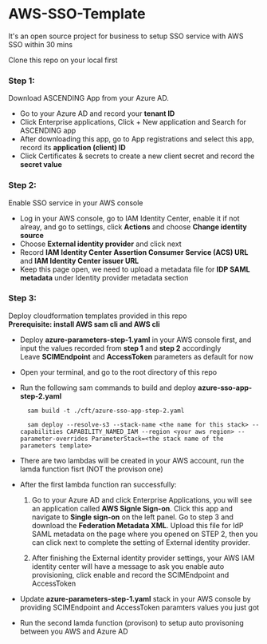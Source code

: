 # AWS-SSO-Template
It's an open source project for business to setup SSO service with AWS SSO within 30 mins

Clone this repo on your local first

### Step 1:
Download ASCENDING App from your Azure AD.
- Go to your Azure AD and record your **tenant ID**
- Click Enterprise applications, Click + New application and Search for ASCENDING app
- After downloading this app, go to App registrations and select this app, record its **application (client) ID**
- Click Certificates & secrets to create a new client secret and record the **secret value**

### Step 2:
Enable SSO service in your AWS console
- Log in your AWS console, go to IAM Identity Center, enable it if not alreay, and go to settings, click **Actions** and choose **Change identity source** 
- Choose **External identity provider** and click next
- Record **IAM Identity Center Assertion Consumer Service (ACS) URL** and **IAM Identity Center issuer URL**
- Keep this page open, we need to upload a metadata file for **IDP SAML metadata** under Identity provider metadata section

### Step 3:
Deploy cloudformation templates provided in this repo<br> 
**Prerequisite: install AWS sam cli and AWS cli** 
- Deploy **azure-parameters-step-1.yaml** in your AWS console first, and input the values recorded from **step 1** and **step 2** accordingly<br>
Leave **SCIMEndpoint** and **AccessToken** parameters as default for now 

- Open your terminal, and go to the root directory of this repo
- Run the following sam commands to build and deploy **azure-sso-app-step-2.yaml**<br>
        
        sam build -t ./cft/azure-sso-app-step-2.yaml
    <!-- tsk -->
        sam deploy --resolve-s3 --stack-name <the name for this stack> --capabilities CAPABILITY_NAMED_IAM --region <your aws region> --parameter-overrides ParameterStack=<the stack name of the parameters template>

- There are two lambdas will be created in your AWS account, run the lamda function fisrt (NOT the provison one)
- After the first lambda function ran successfully:<br>
    1. Go to your Azure AD and click Enterprise Applications, you will see an application called **AWS Signle Sign-on**. Click this app and navigate to **Single sign-on** on the left panel. Go to step 3 and download the **Federation Metadata XML**. Upload this file for IdP SAML metadata on the page where you opened on STEP 2, then you can click next to complete the setting of External identity provider.

    2. After finishing the External identity provider settings, your AWS IAM identity center will have a message to ask you enable auto provisioning, click enable and record the SCIMEndpoint and AccessToken

- Update **azure-parameters-step-1.yaml** stack in your AWS console by providing SCIMEndpoint and AccessToken paramters values you just got


- Run the second lamda function (provison) to setup auto provisoning between you AWS and Azure AD







